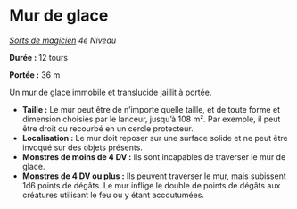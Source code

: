# Mur de glace


*[Sorts de magicien](../Sorts_de_magicien.md) 4e Niveau*

**Durée :** 12 tours

**Portée :** 36 m

Un mur de glace immobile et translucide jaillit à portée.

  - **Taille :** Le mur peut être de n’importe quelle taille, et de
    toute forme et dimension choisies par le lanceur, jusqu’à 108 m².
    Par exemple, il peut être droit ou recourbé en un cercle protecteur.
  - **Localisation :** Le mur doit reposer sur une surface solide et ne
    peut être invoqué sur des objets présents.
  - **Monstres de moins de 4 DV :** Ils sont incapables de traverser le
    mur de glace.
  - **Monstres de 4 DV ou plus :** Ils peuvent traverser le mur, mais
    subissent 1d6 points de dégâts. Le mur inflige le double de points
    de dégâts aux créatures utilisant le feu ou y étant accoutumées.